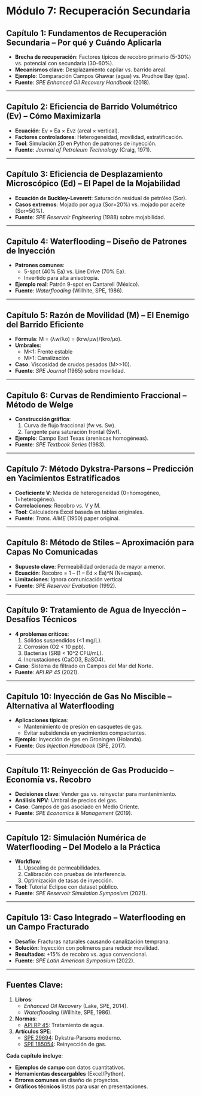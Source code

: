 # **Módulo 7: Recuperación Secundaria**

## **Capítulo 1: Fundamentos de Recuperación Secundaria – Por qué y Cuándo Aplicarla**  

- **Brecha de recuperación**: Factores típicos de recobro primario (5-30%) vs. potencial con secundaria (30-60%).  
- **Mecanismos clave**: Desplazamiento capilar vs. barrido areal.  
- **Ejemplo**: Comparación Campos Ghawar (agua) vs. Prudhoe Bay (gas).  
- **Fuente**: *SPE Enhanced Oil Recovery Handbook* (2018).  

---

## **Capítulo 2: Eficiencia de Barrido Volumétrico (Ev) – Cómo Maximizarla**  

- **Ecuación**: Ev = Ea × Evz (areal × vertical).  
- **Factores controladores**: Heterogeneidad, movilidad, estratificación.  
- **Tool**: Simulación 2D en Python de patrones de inyección.  
- **Fuente**: *Journal of Petroleum Technology* (Craig, 1971).  

---

## **Capítulo 3: Eficiencia de Desplazamiento Microscópico (Ed) – El Papel de la Mojabilidad**  

- **Ecuación de Buckley-Leverett**: Saturación residual de petróleo (Sor).  
- **Casos extremos**: Mojado por agua (Sor=20%) vs. mojado por aceite (Sor=50%).  
- **Fuente**: *SPE Reservoir Engineering* (1988) sobre mojabilidad.  

---

## **Capítulo 4: Waterflooding – Diseño de Patrones de Inyección**  

- **Patrones comunes**:  
  - 5-spot (40% Ea) vs. Line Drive (70% Ea).  
  - Invertido para alta anisotropía.  
- **Ejemplo real**: Patrón 9-spot en Cantarell (México).  
- **Fuente**: *Waterflooding* (Willhite, SPE, 1986).  

---

## **Capítulo 5: Razón de Movilidad (M) – El Enemigo del Barrido Eficiente**  

- **Fórmula**: M = (λw/λo) = (krw/μw)/(kro/μo).  
- **Umbrales**:  
  - M<1: Frente estable  
  - M>1: Canalización  
- **Caso**: Viscosidad de crudos pesados (M>>10).  
- **Fuente**: *SPE Journal* (1965) sobre movilidad.  

---

## **Capítulo 6: Curvas de Rendimiento Fraccional – Método de Welge**  

- **Construcción gráfica**:  
  1. Curva de flujo fraccional (fw vs. Sw).  
  2. Tangente para saturación frontal (Swf).  
- **Ejemplo**: Campo East Texas (areniscas homogéneas).  
- **Fuente**: *SPE Textbook Series* (1983).  

---

## **Capítulo 7: Método Dykstra-Parsons – Predicción en Yacimientos Estratificados**  

- **Coeficiente V**: Medida de heterogeneidad (0=homogéneo, 1=heterogéneo).  
- **Correlaciones**: Recobro vs. V y M.  
- **Tool**: Calculadora Excel basada en tablas originales.  
- **Fuente**: *Trans. AIME* (1950) paper original.  

---

## **Capítulo 8: Método de Stiles – Aproximación para Capas No Comunicadas**  

- **Supuesto clave**: Permeabilidad ordenada de mayor a menor.  
- **Ecuación**: Recobro = 1 – (1 – Ed × Ea)^N (N=capas).  
- **Limitaciones**: Ignora comunicación vertical.  
- **Fuente**: *SPE Reservoir Evaluation* (1992).  

---

## **Capítulo 9: Tratamiento de Agua de Inyección – Desafíos Técnicos**  

- **4 problemas críticos**:  
  1. Sólidos suspendidos (<1 mg/L).  
  2. Corrosión (O2 < 10 ppb).  
  3. Bacterias (SRB < 10^2 CFU/mL).  
  4. Incrustaciones (CaCO3, BaSO4).  
- **Caso**: Sistema de filtrado en Campos del Mar del Norte.  
- **Fuente**: *API RP 45* (2021).  

---

## **Capítulo 10: Inyección de Gas No Miscible – Alternativa al Waterflooding**  

- **Aplicaciones típicas**:  
  - Mantenimiento de presión en casquetes de gas.  
  - Evitar subsidencia en yacimientos compactantes.  
- **Ejemplo**: Inyección de gas en Groningen (Holanda).  
- **Fuente**: *Gas Injection Handbook* (SPE, 2017).  

---

## **Capítulo 11: Reinyección de Gas Producido – Economía vs. Recobro**  

- **Decisiones clave**: Vender gas vs. reinyectar para mantenimiento.  
- **Análisis NPV**: Umbral de precios del gas.  
- **Caso**: Campos de gas asociado en Medio Oriente.  
- **Fuente**: *SPE Economics & Management* (2019).  

---

## **Capítulo 12: Simulación Numérica de Waterflooding – Del Modelo a la Práctica**  

- **Workflow**:  
  1. Upscaling de permeabilidades.  
  2. Calibración con pruebas de interferencia.  
  3. Optimización de tasas de inyección.  
- **Tool**: Tutorial Eclipse con dataset público.  
- **Fuente**: *SPE Reservoir Simulation Symposium* (2021).  

---

## **Capítulo 13: Caso Integrado – Waterflooding en un Campo Fracturado**  

- **Desafío**: Fracturas naturales causando canalización temprana.  
- **Solución**: Inyección con polímeros para reducir movilidad.  
- **Resultados**: +15% de recobro vs. agua convencional.  
- **Fuente**: *SPE Latin American Symposium* (2022).  

---

## **Fuentes Clave:**  

1. **Libros**:  
   - *Enhanced Oil Recovery* (Lake, SPE, 2014).  
   - *Waterflooding* (Willhite, SPE, 1986).  
2. **Normas**:  
   - [API RP 45](https://www.api.org): Tratamiento de agua.  
3. **Artículos SPE**:  
   - [SPE 29694](https://onepetro.org): Dykstra-Parsons moderno.  
   - [SPE 185054](https://onepetro.org): Reinyección de gas.  

**Cada capítulo incluye**:  

- **Ejemplos de campo** con datos cuantitativos.  
- **Herramientas descargables** (Excel/Python).  
- **Errores comunes** en diseño de proyectos.  
- **Gráficos técnicos** listos para usar en presentaciones.  
